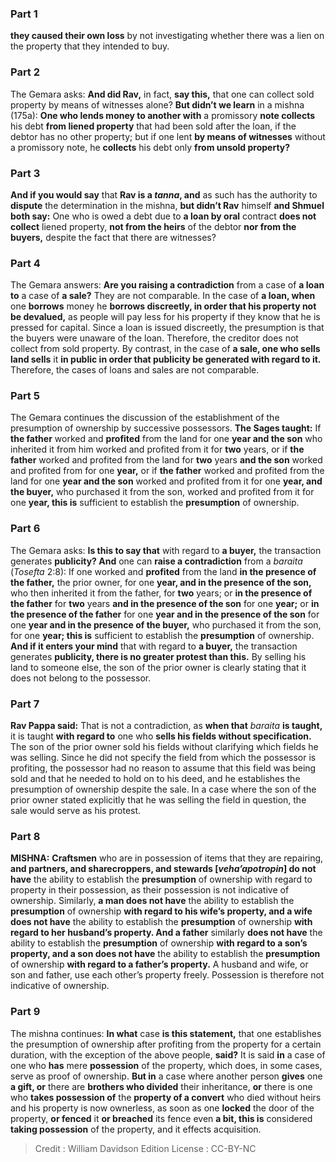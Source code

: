 
### Part 1
<b>they caused their own loss</b> by not investigating whether there was a lien on the property that they intended to buy.

### Part 2
The Gemara asks: <b>And did Rav,</b> in fact, <b>say this,</b> that one can collect sold property by means of witnesses alone? <b>But didn’t we learn</b> in a mishna (175a): <b>One who lends money to another with</b> a promissory <b>note collects</b> his debt <b>from liened property</b> that had been sold after the loan, if the debtor has no other property; but if one lent <b>by means of witnesses</b> without a promissory note, he <b>collects</b> his debt only <b>from unsold property?</b>

### Part 3
<b>And if you would say</b> that <b>Rav is a <i>tanna</i>, and</b> as such has the authority to <b>dispute</b> the determination in the mishna, <b>but didn’t Rav</b> himself <b>and Shmuel both say:</b> One who is owed a debt due to <b>a loan by oral</b> contract <b>does not collect</b> liened property, <b>not from the heirs</b> of the debtor <b>nor from the buyers,</b> despite the fact that there are witnesses?

### Part 4
The Gemara answers: <b>Are you raising a contradiction</b> from a case of <b>a loan to</b> a case of <b>a sale?</b> They are not comparable. In the case of <b>a loan, when</b> one <b>borrows</b> money he <b>borrows discreetly, in order that his property not be devalued,</b> as people will pay less for his property if they know that he is pressed for capital. Since a loan is issued discreetly, the presumption is that the buyers were unaware of the loan. Therefore, the creditor does not collect from sold property. By contrast, in the case of <b>a sale, one who sells land sells</b> it <b>in public in order that publicity be generated with regard to it.</b> Therefore, the cases of loans and sales are not comparable.

### Part 5
The Gemara continues the discussion of the establishment of the presumption of ownership by successive possessors. <b>The Sages taught:</b> If <b>the father</b> worked and <b>profited</b> from the land for one <b>year and the son</b> who inherited it from him worked and profited from it for <b>two</b> years, or if <b>the father</b> worked and profited from the land for <b>two</b> years <b>and the son</b> worked and profited from for one <b>year,</b> or if <b>the father</b> worked and profited from the land for one <b>year and the son</b> worked and profited from it for one <b>year, and the buyer,</b> who purchased it from the son, worked and profited from it for one <b>year, this is</b> sufficient to establish the <b>presumption</b> of ownership.

### Part 6
The Gemara asks: <b>Is this to say that</b> with regard to <b>a buyer,</b> the transaction generates <b>publicity? And</b> one can <b>raise a contradiction</b> from a <i>baraita</i> (<i>Tosefta</i> 2:8): If one worked and <b>profited</b> from the land <b>in the presence of the father,</b> the prior owner, for one <b>year, and in the presence of the son,</b> who then inherited it from the father, for <b>two</b> years; or <b>in the presence of the father</b> for <b>two</b> years <b>and in the presence of the son</b> for one <b>year;</b> or <b>in the presence of the father</b> for one <b>year and in the presence of the son</b> for one <b>year and in the presence of the buyer,</b> who purchased it from the son, for one <b>year; this is</b> sufficient to establish the <b>presumption</b> of ownership. <b>And if it enters your mind</b> that with regard to <b>a buyer,</b> the transaction generates <b>publicity, there is no greater protest than this.</b> By selling his land to someone else, the son of the prior owner is clearly stating that it does not belong to the possessor.

### Part 7
<b>Rav Pappa said:</b> That is not a contradiction, as <b>when that</b> <i>baraita</i> <b>is taught,</b> it is taught <b>with regard to</b> one who <b>sells his fields without specification.</b> The son of the prior owner sold his fields without clarifying which fields he was selling. Since he did not specify the field from which the possessor is profiting, the possessor had no reason to assume that this field was being sold and that he needed to hold on to his deed, and he establishes the presumption of ownership despite the sale. In a case where the son of the prior owner stated explicitly that he was selling the field in question, the sale would serve as his protest.

### Part 8
<strong>MISHNA:</strong> <b>Craftsmen</b> who are in possession of items that they are repairing, <b>and partners, and sharecroppers, and stewards [<i>veha’apotropin</i>] do not have</b> the ability to establish the <b>presumption</b> of ownership with regard to property in their possession, as their possession is not indicative of ownership. Similarly, <b>a man does not have</b> the ability to establish the <b>presumption</b> of ownership <b>with regard to his wife’s property, and a wife does not have</b> the ability to establish the <b>presumption</b> of ownership <b>with regard to her husband’s property. And a father</b> similarly <b>does not have</b> the ability to establish the <b>presumption</b> of ownership <b>with regard to a son’s property, and a son does not have</b> the ability to establish the <b>presumption</b> of ownership <b>with regard to a father’s property.</b> A husband and wife, or son and father, use each other’s property freely. Possession is therefore not indicative of ownership.

### Part 9
The mishna continues: <b>In what</b> case <b>is this statement,</b> that one establishes the presumption of ownership after profiting from the property for a certain duration, with the exception of the above people, <b>said?</b> It is said <b>in</b> a case of one who <b>has</b> mere <b>possession</b> of the property, which does, in some cases, serve as proof of ownership. <b>But in</b> a case where another person <b>gives</b> one <b>a gift, or</b> there are <b>brothers who divided</b> their inheritance, <b>or</b> there is one who <b>takes possession of</b> the <b>property of a convert</b> who died without heirs and his property is now ownerless, as soon as one <b>locked</b> the door of the property, <b>or fenced</b> it <b>or breached</b> its fence even <b>a bit, this is</b> considered <b>taking possession</b> of the property, and it effects acquisition.

>Credit : William Davidson Edition
>License : CC-BY-NC